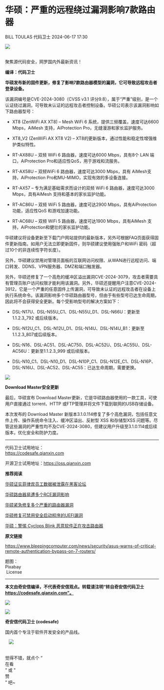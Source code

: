 #  华硕：严重的远程绕过漏洞影响7款路由器   
BILL TOULAS  代码卫士   2024-06-17 17:30  
  
![](https://mmbiz.qpic.cn/mmbiz_gif/Az5ZsrEic9ot90z9etZLlU7OTaPOdibteeibJMMmbwc29aJlDOmUicibIRoLdcuEQjtHQ2qjVtZBt0M5eVbYoQzlHiaw/640?wx_fmt=gif "")  
  
   
聚焦源代码安全，网罗国内外最新资讯！  
  
**编译：代码卫士**  
  
**华硕发布新的固件更新，修复了影响7款路由器模型的漏洞，它可导致远程攻击者登录设备。**  
  
该漏洞编号是CVE-2024-3080（CVSS v3.1 评分9.8），属于“严重”级别，是一个认证绕过漏洞，可导致未认证的远程攻击者控制设备。华硕公司表示该漏洞影响如下路由器型号：  
  
- XT8 (ZenWiFi AX XT8) – Mesh WiFi 6 系统，提供三频覆盖，速度可达6600 Mbps，AiMesh 支持，AiProtection Pro，无缝漫游和家长监护服务。  
  
- XT8_V2 (ZenWiFi AX XT8 V2) – XT8的更新版本，通过性能和稳定性增强维护类似特性。  
  
- RT-AX88U – 双频 WiFi 6 路由器，速度可达6000 Mbps，具有8个 LAN 端口，AiProtection Pro和适应性QoS，用于游戏和流服务。  
  
- RT-AX58U – 双频WiFi 6 路由器，速度可达3000 Mbps，具有 AiMesh支持，AiProtection Pro和MU-MIMO，实现有效的多设备连接。  
  
- RT-AX57 – 专为满足基础需求而设计的双频 WiFi 6 路由器，速度可达3000 Mbps，具有AiMesh 支持和基本的家长监护功能。  
  
- RT-AC86U – 双频 WiFi 5 路由器，速度可达2900 Mbps，具有AiProtection功能，适应性QoS 和游戏加速功能。  
  
- RT-AC68U – 双频 WiFi 5 路由器，速度可达1900 Mbps，具有AiMesh 支持，AiProtection和健壮的家长监护功能。  
  
  
  
华硕建议将设备更新至下载门户网站提供的最新版本，另外可根据FAQ页面获得固件更新指南。如用户无法立即更新固件，则华硕建议使用强账户和WiFi 密码（超过10个的非连续性字符长度）。  
  
另外，华硕建议禁用对管理员面板的互联网访问权限、从WAN进行远程访问、端口转发、DDNS、VPN服务器、DMZ和端口触发器。  
  
另外，华硕还修复了一个高危的缓冲区溢出漏洞CVE-2024-3079，攻击者需要具有管理员账户访问权限才能利用该漏洞。另外，华硕还提醒用户注意CVE-2024-3912，它是一个严重的任意固件上传漏洞，可导致未认证的远程攻击者在设备上执行系统命令。该漏洞影响多个华硕路由器型号，但由于有些型号已达生命周期，因此将不会获得安全更新。每个受影响型号的解决方案如下：  
  
- DSL-N17U、DSL-N55U_C1、DSL-N55U_D1、DSL-N66U：更新至1.1.2.3_792 或后续版本。  
  
- DSL-N12U_C1、DSL-N12U_D1、DSL-N14U、DSL-N14U_B1：更新至1.1.2.3_807或后续版本。  
  
- DSL-N16、DSL-AC51、DSL-AC750、DSL-AC52U、DSL-AC55U、DSL-AC56U：更新至1.1.2.3_999 或后续版本。  
  
- DSL-N10_C1、DSL-N10_D1、DSL-N10P_C1、DSL-N12E_C1、DSL-N16P、DSL-N16U、DSL-AC52、DSL-AC55：已达生命周期，需要更换。  
  
  
  
  
![](https://mmbiz.qpic.cn/mmbiz_gif/oBANLWYScMTJ9qfa3h60a5IBBQMbWvXRwQHSgdl8TEibrUkECSewdus3oIQIOJh6xRa3X6WGxSO0FQ8mAgLtQgw/640?wx_fmt=gif&from=appmsg "")  
  
**Download Master安全更新**  
  
  
  
  
  
最后，华硕宣布 Download Master更新，它是华硕路由器使用的一款工具，可使用户直接通过 torrent、HTTP 或FTP管理并将文件下载到联网的USB存储设备。  
  
本次发布的 Download Master 新版本3.1.0.114修复了多个高危漏洞，包括任意文件上传、操作系统命令注入、缓冲区溢出、反射型 XSS 和存储型XSS 问题等。尽管这些漏洞的严重性均不及CVE-2024-3080，但建议用户升级至3.1.0.114或后续版本，优化安全和防护力度。  
  
  
****  
代码卫士试用地址：  
https://codesafe.qianxin.com  
  
开源卫士试用地址：https://oss.qianxin.com  
  
  
  
  
  
  
  
  
  
  
  
**推荐阅读**  
  
[华硕证实菲律宾员工数据被泄露在黑客论坛](http://mp.weixin.qq.com/s?__biz=MzI2NTg4OTc5Nw==&mid=2247519060&idx=2&sn=6105a3152e4cf58dc7f6100cc53d066c&chksm=ea94ba3edde33328e9bfbb205718d019138d5e98d83aebdb66c7a30ae9cce487170e6e96f0f3&scene=21#wechat_redirect)  
  
  
[华硕路由器易遭多个RCE漏洞影响](http://mp.weixin.qq.com/s?__biz=MzI2NTg4OTc5Nw==&mid=2247517570&idx=1&sn=34fd77e3506951e7f7fd62a7ab442b2c&chksm=ea94b4e8dde33dfe4882db94eae6cfe3f510868509c9e72ccc806d2d65d5c5faaea9897b5af3&scene=21#wechat_redirect)  
  
  
[华硕紧急修复多个严重的路由器漏洞](http://mp.weixin.qq.com/s?__biz=MzI2NTg4OTc5Nw==&mid=2247516769&idx=1&sn=e00e30e1c0b1187da247a4f936d2761e&chksm=ea94b30bdde33a1d1e665e5aff83de4c7dc1f514f22b2f801b2394245122fa4c1d765b8d7585&scene=21#wechat_redirect)  
  
  
[华硕修复可禁用安全启动程序的UEFI漏洞](http://mp.weixin.qq.com/s?__biz=MzI2NTg4OTc5Nw==&mid=2247514814&idx=2&sn=d77760825e29cde63586a63c502a43c9&chksm=ea948bd4dde302c23aaeb3cca7bc0319a84411de5600ffbdd5a3f0b8d9241858e091fa9b19f8&scene=21#wechat_redirect)  
  
  
[华硕：警惕 Cyclops Blink 恶意软件正在攻击路由器](http://mp.weixin.qq.com/s?__biz=MzI2NTg4OTc5Nw==&mid=2247511001&idx=1&sn=0238153b461824d38ec21531bdbb393d&chksm=ea949ab3dde313a5170ec185487dde03b9bbc977c5c0e051d87e36c4caae41139956f79c0d0f&scene=21#wechat_redirect)  
  
  
  
  
**原文链接**  
  
  
https://www.bleepingcomputer.com/news/security/asus-warns-of-critical-remote-authentication-bypass-on-7-routers/  
  
  
题图：  
Pixabay  
 License  
  
****  
**本文由奇安信编译，不代表奇安信观点。转载请注明“转自奇安信代码卫士 https://codesafe.qianxin.com”。**  
  
  
  
  
![](https://mmbiz.qpic.cn/mmbiz_jpg/oBANLWYScMSf7nNLWrJL6dkJp7RB8Kl4zxU9ibnQjuvo4VoZ5ic9Q91K3WshWzqEybcroVEOQpgYfx1uYgwJhlFQ/640?wx_fmt=jpeg "")  
  
![](https://mmbiz.qpic.cn/mmbiz_jpg/oBANLWYScMSN5sfviaCuvYQccJZlrr64sRlvcbdWjDic9mPQ8mBBFDCKP6VibiaNE1kDVuoIOiaIVRoTjSsSftGC8gw/640?wx_fmt=jpeg "")  
  
**奇安信代码卫士 (codesafe)**  
  
国内首个专注于软件开发安全的产品线。  
  
   ![](https://mmbiz.qpic.cn/mmbiz_gif/oBANLWYScMQ5iciaeKS21icDIWSVd0M9zEhicFK0rbCJOrgpc09iaH6nvqvsIdckDfxH2K4tu9CvPJgSf7XhGHJwVyQ/640?wx_fmt=gif "")  
  
   
觉得不错，就点个 “  
在看  
” 或 "  
赞  
” 吧~  
  
